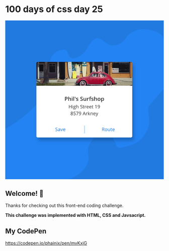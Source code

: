 # 100 days of css day 25

![Header/intro section ](../design/Map.png)

## Welcome! 👋 

Thanks for checking out this front-end coding challenge. 

**This challenge was implemented with HTML, CSS and Javsacript.**

## My CodePen
https://codepen.io/phainix/pen/mvKxjG